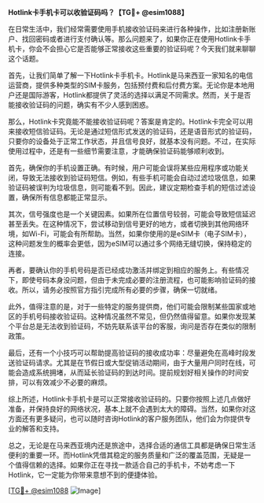 **Hotlink卡手机卡可以收验证码吗？【TG💪+ @esim1088】**

在日常生活中，我们经常需要使用手机接收验证码来进行各种操作，比如注册新账户、找回密码或者进行支付确认等。那么问题来了，如果你正在使用Hotlink卡手机卡，你会不会担心它是否能够正常接收这些重要的验证码呢？今天我们就来聊聊这个话题。

首先，让我们简单了解一下Hotlink卡手机卡。Hotlink是马来西亚一家知名的电信运营商，提供多种类型的SIM卡服务，包括预付费和后付费方案。无论你是本地用户还是国际游客，Hotlink都提供了灵活的选择以满足不同需求。然而，关于是否能接收验证码的问题，确实有不少人感到困惑。

那么，Hotlink卡究竟能不能接收验证码呢？答案是肯定的。Hotlink卡完全可以用来接收短信验证码。无论是通过短信形式发送的验证码，还是语音形式的验证码，只要你的设备处于正常工作状态，并且信号良好，就基本没有问题。不过，在实际使用过程中，还是有一些细节需要注意，才能确保验证码能够顺利收到。

首先，确保你的手机设置正确。有时候，用户可能会误将某些应用程序或功能关闭，导致无法接收到验证码短信。例如，有些手机可能会自动过滤垃圾信息，如果验证码被误判为垃圾信息，则可能看不到。因此，建议定期检查手机的短信过滤设置，确保所有信息都能正常显示。

其次，信号强度也是一个关键因素。如果所在位置信号较弱，可能会导致短信延迟甚至丢失。在这种情况下，尝试移动到信号更好的地方，或者切换到其他网络环境，如Wi-Fi，可能会有所帮助。当然，如果你使用的是eSIM卡（电子SIM卡），这种问题发生的概率会更低，因为eSIM可以通过多个网络无缝切换，保持稳定的连接。

再者，要确认你的手机号码是否已经成功激活并绑定到相应的服务上。有些情况下，即使号码本身没问题，但由于未完成必要的注册流程，也可能影响验证码的接收。所以，请务必按照官方指引完成所有必要的步骤，确保一切就绪。

此外，值得注意的是，对于一些特定的服务提供商，他们可能会限制某些国家或地区的手机号码接收验证码。这种情况虽然不常见，但仍然值得留意。如果你发现某个平台总是无法收到验证码，不妨先联系该平台的客服，询问是否存在类似的限制政策。

最后，还有一个小技巧可以帮助提高验证码的接收成功率：尽量避免在高峰时段发送验证码请求。尤其是在节假日或大型促销活动期间，由于大量用户同时在线，可能会造成系统拥堵，从而延长验证码的到达时间。提前规划好相关操作的时间安排，可以有效减少不必要的麻烦。

综上所述，Hotlink卡手机卡是可以正常接收验证码的。只要你按照上述几点做好准备，并保持良好的网络状况，基本上就不会遇到太大的障碍。当然，如果你对这方面还有更多疑问，也可以随时咨询Hotlink的客户服务团队，他们会为你提供专业的解答和支持。

总之，无论是在马来西亚境内还是旅途中，选择合适的通信工具都是确保日常生活便利的重要一环。而Hotlink凭借其稳定的服务质量和广泛的覆盖范围，无疑是一个值得信赖的选择。如果你正在寻找一款适合自己的手机卡，不妨考虑一下Hotlink，它一定能为你带来意想不到的便捷体验。

[[TG💪+ @esim1088](https://t.me/s/esim1088) ![Image](https://i.postimg.cc/4NQfJmqS/Snipaste-2025-05-13-00-14-12.png)]